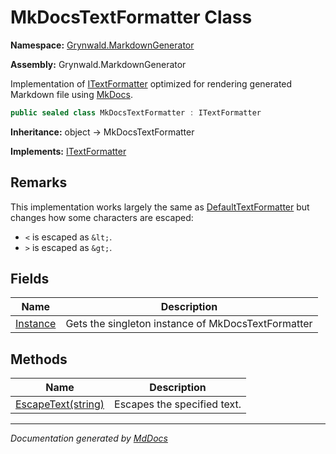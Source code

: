 ﻿# MkDocsTextFormatter Class

**Namespace:** [Grynwald.MarkdownGenerator](../index.md)

**Assembly:** Grynwald.MarkdownGenerator

Implementation of [ITextFormatter](../ITextFormatter/index.md) optimized for rendering generated Markdown file using [MkDocs](https://www.mkdocs.org/).

```csharp
public sealed class MkDocsTextFormatter : ITextFormatter
```

**Inheritance:** object → MkDocsTextFormatter

**Implements:** [ITextFormatter](../ITextFormatter/index.md)

## Remarks

This implementation works largely the same as [DefaultTextFormatter](../DefaultTextFormatter/index.md) but changes how some characters are escaped:

- `<` is escaped as `&lt;`.
- `>` is escaped as `&gt;`.

## Fields

| Name                           | Description                                        |
| ------------------------------ | -------------------------------------------------- |
| [Instance](fields/Instance.md) | Gets the singleton instance of MkDocsTextFormatter |

## Methods

| Name                                        | Description                 |
| ------------------------------------------- | --------------------------- |
| [EscapeText(string)](methods/EscapeText.md) | Escapes the specified text. |

___

*Documentation generated by [MdDocs](https://github.com/ap0llo/mddocs)*
